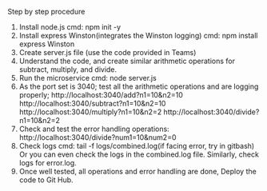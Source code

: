 Step by step procedure
1. Install node.js 
cmd: npm init -y 
2. Install express Winston(integrates the Winston logging) 
cmd: npm install express Winston 
3. Create server.js file (use the code provided in Teams) 
4. Understand the code, and create similar arithmetic operations for subtract, 
multiply, and divide. 
5. Run the microservice 
cmd: node server.js 
6. As the port set is 3040; 
test all the arithmetic operations and are logging properly; 
http://localhost:3040/add?n1=10&n2=10 
http://localhost:3040/subtract?n1=10&n2=10 
http://localhost:3040/multiply?n1=10&n2=2 
http://localhost:3040/divide?n1=10&n2=2 
7. Check and test the error handling operations: 
http://localhost:3040/divide?num1=10&num2=0 
8. Check logs 
cmd: tail -f logs/combined.log(if facing error, try in gitbash) 
Or you can even check the logs in the combined.log file. 
Similarly, check logs for error.log. 
9. Once well tested, all operations and error handling are done, Deploy the code to 
Git Hub.
